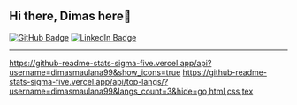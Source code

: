 ## Hi there, Dimas here👋

[![GitHub Badge](https://img.shields.io/github/followers/dimasmaulana99?style=social)](https://github.com/dimasmaulana99?tab=followers)
[![LinkedIn Badge](https://img.shields.io/badge/My-LinkedIn-blue)](https://www.linkedin.com/in/dimasmaulana99)

---
https://github-readme-stats-sigma-five.vercel.app/api?username=dimasmaulana99&show_icons=true
https://github-readme-stats-sigma-five.vercel.app/api/top-langs/?username=dimasmaulana99&langs_count=3&hide=go,html,css,tex
